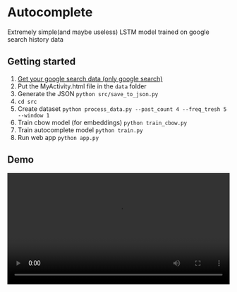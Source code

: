# Autocomplete

Extremely simple(and maybe useless) LSTM model trained on google search history data

## Getting started
1. <a href='https://takeout.google.com'>Get your google search data (only google search)</a>
2. Put the MyActivity.html file in the `data` folder
3. Generate the JSON `python src/save_to_json.py`
4. `cd src`
5. Create dataset `python process_data.py --past_count 4 --freq_tresh 5 --window 1`
6. Train cbow model (for embeddings) `python train_cbow.py`
7. Train autocomplete model `python train.py`
8. Run web app `python app.py`


## Demo

<video src="noodle_demo_one_word.mp4" autoplay="true" loop="true" width="100%">